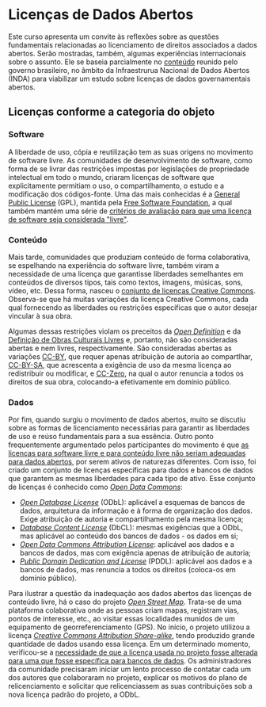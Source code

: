 # Licenças de Dados Abertos #

Este curso apresenta um convite às reflexões sobre as questões fundamentais
relacionadas ao licenciamento de direitos associados a dados abertos. Serão
mostradas, também, algumas experiências internacionais sobre o assunto. Ele
se baseia parcialmente no
[conteúdo](http://wiki.gtinda.ibge.gov.br/Produto-GT1-Levantamento-Juridico-Licenciamento-Dados-Abertos.ashx)
reunido pelo governo brasileiro, no âmbito da Infraestrurua Nacional de
Dados Abertos (INDA) para viabilizar um estudo sobre licenças de dados
governamentais abertos.

## Licenças conforme a categoria do objeto ##

### Software ###

A liberdade de uso, cópia e reutilização tem as suas origens no movimento de
software livre. As comunidades de desenvolvimento de software, como forma de se
livrar das restrições impostas por legislações de propriedade intelectual em
todo o mundo, criaram licenças de software que explicitamente permitiam o uso,
o compartilhamento, o estudo e a modificação dos códigos-fonte. Uma das mais
conhecidas é a [General Public License](http://www.gnu.org/licenses/gpl.html)
(GPL), mantida pela [Free Software Foundation](http://www.fsf.org/), a qual
também mantém uma série de [critérios de avaliação para que uma licença de
software seja considerada "livre"](http://www.gnu.org/philosophy/free-sw.html).

### Conteúdo ###

Mais tarde, comunidades que produziam conteúdo de forma colaborativa, se 
espelhando na experiência do software livre, também viram a necessidade de uma 
licença que garantisse liberdades semelhantes em conteúdos de diversos tipos, 
tais como textos, imagens, músicas, sons, vídeo, etc. Dessa forma, nasceu o 
[conjunto de licenças Creative Commons](http://creativecommons.org/licenses/). 
Observa-se que há muitas variações da licença Creative Commons, cada qual 
fornecendo as liberdades ou restrições específicas que o autor desejar vincular
 à sua obra.

Algumas dessas restrições violam os preceitos da [*Open Definition*](http://opendefinition.org/okd/portugues-brasileiro)
 e da [Definição de Obras Culturais Livres](http://freedomdefined.org/Definition) 
 e, portanto, não são consideradas abertas e nem livres, respectivamente. São 
 consideradas abertas as variações [CC-BY](http://creativecommons.org/licenses/by/3.0/br/),
  que requer apenas atribuição de autoria ao compartlhar, [CC-BY-SA](http://creativecommons.org/licenses/by-sa/3.0/br/), 
  que acrescenta a exigência de uso da mesma licença ao redistribuir ou 
  modificar, e [CC-Zero](http://creativecommons.org/choose/zero/), na qual o 
  autor renuncia a todos os direitos de sua obra, colocando-a efetivamente em domínio público.


### Dados ###

Por fim, quando surgiu o movimento de dados abertos, muito se discutiu sobre as
formas de licenciamento necessárias para garantir as liberdades de uso e reúso
fundamentais para a sua essência. Outro ponto frequentemente argumentado pelos
participantes do movimento é que [as licenças para software livre e para
conteúdo livre não seriam adequadas para dados
abertos](http://opendatacommons.org/faq/licenses/#Why_Not_Use_a_Creative_Commons_or_FreeOpen_Source_Software_License_for_Databases),
por serem ativos de naturezas diferentes. Com isso, foi criado um conjunto de
licenças específicas para dados e bancos de dados que garantem as mesmas
liberdades para cada tipo de ativo. Esse conjunto de licenças é conhecido como
_[Open Data Commons](http://opendatacommons.org/)_:

* _[Open Database License](http://opendatacommons.org/licenses/odbl/)_ (ODbL):
  aplicável a esquemas de bancos de dados, arquitetura da informação e à forma
  de organização dos dados. Exige atribuição de autoria e compartilhamento pela
  mesma licença;
* _[Database Content License](http://opendatacommons.org/licenses/dbcl/)_
  (DbCL): mesmas exigências que a ODbL, mas aplicável ao conteúdo dos bancos de
  dados - os dados em si;
* _[Open Data Commons Attribution
  License](http://opendatacommons.org/licenses/by/)_: aplicável aos dados e a
  bancos de dados, mas com exigência apenas de atribuição de autoria;
* _[Public Domain Dedication and
  License](http://opendatacommons.org/licenses/pddl/)_ (PDDL): aplicável aos
  dados e a bancos de dados, mas renuncia a todos os direitos (coloca-os em
  domínio público).

Para ilustrar a questão da inadequação aos dados abertos das licenças de
conteúdo livre, há o caso do projeto _[Open Street
Map](http://openstreetmap.org)_. Trata-se de uma plataforma colaborativa onde
as pessoas criam mapas, registram vias, pontos de interesse, etc., ao visitar
essas localidades munidos de um equipamento de georreferenciamento (GPS). No
início, o projeto utilizou a licença _[Creative Commons Attribution
Share-alike](http://creativecommons.org/licenses/by-sa/2.0/)_, tendo produzido
grande quantidade de dados usando essa licença. Em um determinado momento,
verificou-se a [necessidade de que a licença usada no projeto fosse alterada
para uma que fosse específica para bancos de
dados](http://strata.oreilly.com/2011/06/openstreetmap-creative-commons-open-database-license.html).
Os administradores da comunidade precisaram iniciar um lento processo de
contatar cada um dos autores que colaboraram no projeto, explicar os motivos do
plano de relicenciamento e solicitar que relicenciassem as suas contribuições
sob a nova licença padrão do projeto, a ODbL.

